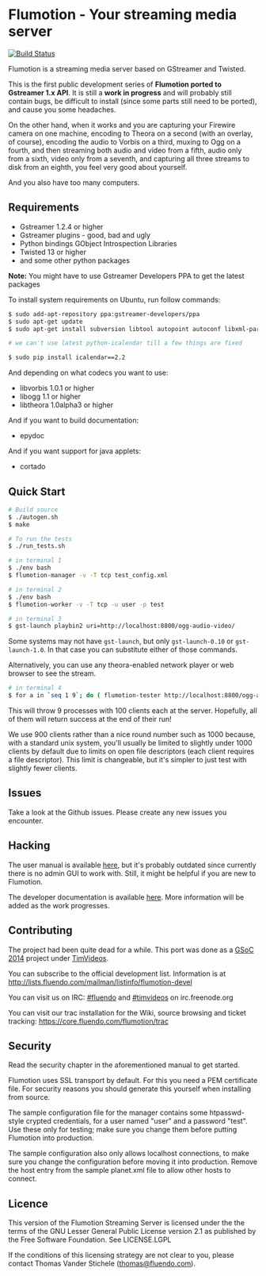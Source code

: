 Flumotion - Your streaming media server
=======================================

[![Build Status](https://travis-ci.org/aps-sids/flumotion-orig.svg?branch=porting-to-gst1.0)](https://travis-ci.org/aps-sids/flumotion-orig)

Flumotion is a streaming media server based on GStreamer and Twisted.

This is the first public development series of **Flumotion ported to Gstreamer 1.x API**.
It is still a **work in progress** and will probably still contain bugs, be difficult to install (since some parts still need to be ported), and cause you some headaches.

On the other hand, when it works and you are capturing your Firewire camera
on one machine, encoding to Theora on a second (with an overlay, of course),
encoding the audio to Vorbis on a third, muxing to Ogg on a fourth, and then
streaming both audio and video from a fifth, audio only from a sixth,
video only from a seventh, and capturing all three streams to disk from
an eighth, you feel very good about yourself.

And you also have too many computers.

Requirements
------------

* Gstreamer 1.2.4 or higher
* Gstreamer plugins - good, bad and ugly
* Python bindings GObject Introspection Libraries
* Twisted 13 or higher
* and some other python packages

**Note:** You might have to use Gstreamer Developers PPA to get the latest packages

To install system requirements on Ubuntu, run follow commands:

```bash
$ sudo add-apt-repository ppa:gstreamer-developers/ppa
$ sudo apt-get update
$ sudo apt-get install subversion libtool autopoint autoconf libxml-parser-perl python-gi python-gobject-dev python-gst-1.0 gir1.2-gstreamer-1.0 gir1.2-gst-plugins-base-1.0 libglib2.0-dev gir1.2-glib-2.0 libgirepository1.0-dev libglib2.0-0 gir1.2-gtk-3 pkg-config libglib2.0-dev liborc-0.4-dev python-twisted python-pyparsing python-kiwi python-dateutil

# we can't use latest python-icalendar till a few things are fixed

$ sudo pip install icalendar==2.2
```

And depending on what codecs you want to use:

* libvorbis 1.0.1 or higher
* libogg 1.1 or higher
* libtheora 1.0alpha3 or higher

And if you want to build documentation:

* epydoc

And if you want support for java applets:

* cortado

Quick Start
-----------

```bash
# Build source
$ ./autogen.sh
$ make

# To run the tests
$ ./run_tests.sh

# in terminal 1
$ ./env bash
$ flumotion-manager -v -T tcp test_config.xml

# in terminal 2
$ ./env bash
$ flumotion-worker -v -T tcp -u user -p test

# in terminal 3
$ gst-launch playbin2 uri=http://localhost:8800/ogg-audio-video/
```

Some systems may not have `gst-launch`, but only `gst-launch-0.10` or `gst-launch-1.0`. In that case you can substitute either of those commands.

Alternatively, you can use any theora-enabled network player or web browser to see the stream.

```bash
# in terminal 4
$ for a in `seq 1 9`; do ( flumotion-tester http://localhost:8800/ogg-audio-video/ & ); done
```

This will throw 9 processes with 100 clients each at the server.  Hopefully, all of them will return success at the end of their run!

We use 900 clients rather than a nice round number such as 1000 because, with a standard unix system, you'll usually be limited to slightly under 1000 clients by default due to limits on open file descriptors (each client requires a file descriptor). This limit is changeable, but it's simpler to just test with slightly fewer clients.

Issues
------

Take a look at the Github issues. Please create any new issues you encounter.

Hacking
-------

The user manual is available [here](http://www.flumotion.net/doc/flumotion/manual/en/trunk/html/), but it's probably outdated since currently there is no admin GUI to work with. Still, it might be helpful if you are new to Flumotion.

The developer documentation is available [here](https://code.flumotion.com/trac/wiki/Documentation/DeveloperIntroduction). More information will be added as the work progresses.

Contributing
------------

The project had been quite dead for a while. This port was done as a [GSoC 2014](https://www.google-melange.com/gsoc/homepage/google/gsoc2014) project under [TimVideos](http://code.timvideos.us/).

You can subscribe to the official development list. Information is at
http://lists.fluendo.com/mailman/listinfo/flumotion-devel

You can visit us on IRC: [#fluendo](irc://irc.freenode.net/#fluendo) and [#timvideos](irc://irc.freenode.net/#timvideos) on irc.freenode.org

You can visit our trac installation for the Wiki, source browsing and
ticket tracking:
https://core.fluendo.com/flumotion/trac

Security
--------

Read the security chapter in the aforementioned manual to get started.

Flumotion uses SSL transport by default.  For this you need a PEM certificate
file.  For security reasons you should generate this yourself when installing
from source.

The sample configuration file for the manager contains some htpasswd-style
crypted credentials, for a user named "user" and a password "test".  Use
these only for testing; make sure you change them before putting Flumotion
into production.

The sample configuration also only allows localhost connections, to make
sure you change the configuration before moving it into production.
Remove the host entry from the sample planet.xml file to allow other hosts
to connect.

Licence
-------

This version of the Flumotion Streaming Server is licensed under the the
terms of the GNU Lesser General Public License version 2.1 as published
by the Free Software Foundation. See LICENSE.LGPL

If the conditions of this licensing strategy are not clear to you, please
contact Thomas Vander Stichele (thomas@fluendo.com).
